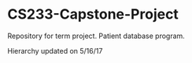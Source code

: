 # CS233-Capstone-Project
Repository for term project.
Patient database program.

Hierarchy updated on 5/16/17
